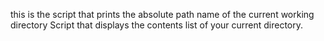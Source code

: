 this is the script that prints the absolute path name of the current working directory
Script that displays the contents list of your current directory.

